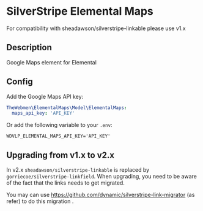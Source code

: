 # SilverStripe Elemental Maps
For compatibility with sheadawson/silverstripe-linkable please use v1.x

## Description
Google Maps element for Elemental

## Config
Add the Google Maps API key:

```yaml
TheWebmen\ElementalMaps\Model\ElementalMaps:
  maps_api_key: 'API_KEY'
```

Or add the following variable to your `.env`:

```
WDVLP_ELEMENTAL_MAPS_API_KEY='API_KEY'
```

## Upgrading from v1.x to v2.x

In v2.x `sheadawson/silverstripe-linkable` is replaced by `gorriecoe/silverstripe-linkfield`.
When upgrading, you need to be aware of the fact that the links needs to get migrated.

You may can use https://github.com/dynamic/silverstripe-link-migrator (as refer) to do this migration .